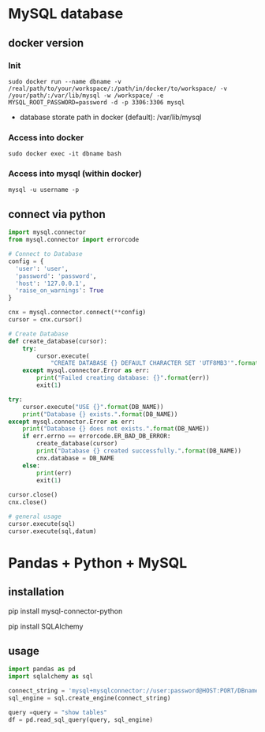 #  MySQL database

## docker version

### Init
```
sudo docker run --name dbname -v /real/path/to/your/workspace/:/path/in/docker/to/workspace/ -v /your/path/:/var/lib/mysql -w /workspace/ -e MYSQL_ROOT_PASSWORD=password -d -p 3306:3306 mysql
```
  - database storate path in docker (default): /var/lib/mysql
### Access into docker
```
sudo docker exec -it dbname bash
```
### Access into mysql (within docker)
```
mysql -u username -p
```


## connect via python
```python
import mysql.connector
from mysql.connector import errorcode

# Connect to Database
config = {
  'user': 'user',
  'password': 'password',
  'host': '127.0.0.1',
  'raise_on_warnings': True
}

cnx = mysql.connector.connect(**config)
cursor = cnx.cursor()
```
```python
# Create Database
def create_database(cursor):
    try:
        cursor.execute(
            "CREATE DATABASE {} DEFAULT CHARACTER SET 'UTF8MB3'".format(DB_NAME))
    except mysql.connector.Error as err:
        print("Failed creating database: {}".format(err))
        exit(1)

try:
    cursor.execute("USE {}".format(DB_NAME))
    print("Database {} exists.".format(DB_NAME))
except mysql.connector.Error as err:
    print("Database {} does not exists.".format(DB_NAME))
    if err.errno == errorcode.ER_BAD_DB_ERROR:
        create_database(cursor)
        print("Database {} created successfully.".format(DB_NAME))
        cnx.database = DB_NAME
    else:
        print(err)
        exit(1)
        
cursor.close()
cnx.close()
```
```python
# general usage
cursor.execute(sql)
cursor.execute(sql,datum)
```

# Pandas + Python + MySQL
## installation
pip install mysql-connector-python

pip install SQLAlchemy
## usage

```python
import pandas as pd
import sqlalchemy as sql

connect_string = 'mysql+mysqlconnector://user:password@HOST:PORT/DBname'
sql_engine = sql.create_engine(connect_string)

query =query = "show tables"
df = pd.read_sql_query(query, sql_engine)
```
